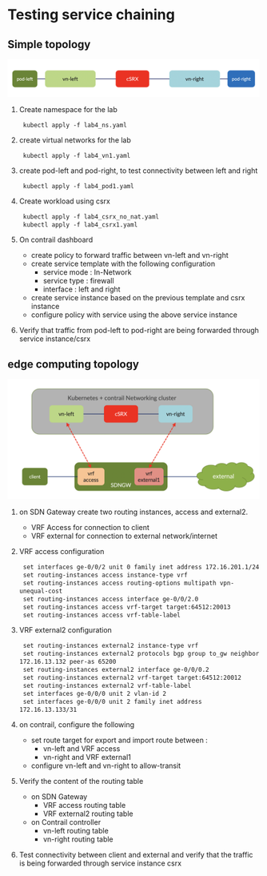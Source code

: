 # Testing service chaining 
## Simple topology 

![sc1.png](sc1.png)

1. Create namespace for the lab

        kubectl apply -f lab4_ns.yaml

2. create virtual networks for the lab

        kubectl apply -f lab4_vn1.yaml

3. create pod-left and pod-right, to test connectivity between left and right 

        kubectl apply -f lab4_pod1.yaml

4. Create workload using csrx

        kubectl apply -f lab4_csrx_no_nat.yaml
        kubectl apply -f lab4_csrx1.yaml

5. On contrail dashboard
    - create policy to forward traffic between vn-left and vn-right
    - create service template with the following configuration
        * service mode : In-Network
        * service type : firewall
        * interface : left and right
    - create service instance based on the previous template and csrx instance
    - configure policy with service using the above service instance

6. Verify that traffic from pod-left to pod-right are being forwarded through service instance/csrx



## edge computing topology

![sc2.png](sc2.png)

1. on SDN Gateway create two routing instances, access and external2.
    - VRF Access for connection to client
    - VRF external for connection to external network/internet
2. VRF access configuration

        set interfaces ge-0/0/2 unit 0 family inet address 172.16.201.1/24
        set routing-instances access instance-type vrf
        set routing-instances access routing-options multipath vpn-unequal-cost
        set routing-instances access interface ge-0/0/2.0
        set routing-instances access vrf-target target:64512:20013
        set routing-instances access vrf-table-label
3. VRF external2 configuration

        set routing-instances external2 instance-type vrf
        set routing-instances external2 protocols bgp group to_gw neighbor 172.16.13.132 peer-as 65200
        set routing-instances external2 interface ge-0/0/0.2
        set routing-instances external2 vrf-target target:64512:20012
        set routing-instances external2 vrf-table-label
        set interfaces ge-0/0/0 unit 2 vlan-id 2
        set interfaces ge-0/0/0 unit 2 family inet address 172.16.13.133/31

4. on contrail, configure the following
    - set route target for export and import route between :
        * vn-left and VRF access
        * vn-right and VRF external1
    - configure vn-left and vn-right to allow-transit

5. Verify the content of the routing table
    - on SDN Gateway
        * VRF access routing table
        * VRF external2 routing table
    - on Contrail controller
        * vn-left routing table
        * vn-right routing table

6. Test connectivity between client and external and verify that the traffic is being forwarded through service instance csrx


